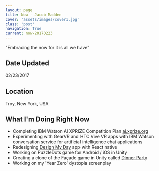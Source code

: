 ```yaml
---
layout: page
title: Now - Jacob Madden
cover: 'assets/images/cover1.jpg'
class: 'post'
navigation: True
current: now-20170223
---
```


"Embracing the now for it is all we have"

## Date Updated

02/23/2017

## Location

Troy, New York, USA

## What I'm Doing Right Now

* Completing IBM Watson AI XPRIZE Competition Plan [ai.xprize.org](http://ai.xprize.org/)
* Experimenting with GearVR and HTC Vive VR apps with IBM Watson conversation service for artificial intelligence chat applications
* Redesigning [Design My Day](http://www.designmyday.co) app with React native
* Working on PuzzleDots game for Android / iOS in Unity
* Creating a clone of the Façade game in Unity called [Dinner Party](https://github.com/jagatfx/dinnerparty)
* Working on my 'Year Zero' dystopia screenplay

